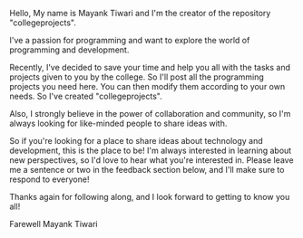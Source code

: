 Hello,
My name is Mayank Tiwari and I'm the creator of the repository "collegeprojects".

I've a passion for programming and want to explore the world of programming and development.

Recently, I've decided to save your time and help you all with the tasks and projects given to you by the college. So I'll post all the programming projects you need here. You can then modify them according to your own needs.
So I've created "collegeprojects".

Also, I strongly believe in the power of collaboration and community, so I'm always looking for like-minded people to share ideas with.

So if you're looking for a place to share ideas about technology and development, this is the place to be! I'm always interested in learning about new perspectives, so I'd love to hear what you're interested in. Please leave me a sentence or two in the feedback section below, and I'll make sure to respond to everyone!

Thanks again for following along, and I look forward to getting to know you all!

Farewell
Mayank Tiwari